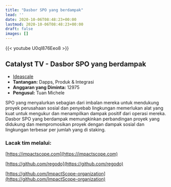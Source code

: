 ```yaml
---
title: "Dasbor SPO yang berdampak"
lead: ''
date: 2020-10-06T08:48:23+00:00
lastmod: 2020-10-06T08:48:23+00:00
draft: false
images: []
---
```


{{<  youtube U0qI876Eeo8 >}}

## Catalyst TV - Dasbor SPO yang berdampak

- [Ideascale](https://cardano.ideascale.com/c/idea/414201)
- **Tantangan:** Dapps, Produk &amp; Integrasi
- **Anggaran yang Diminta:** 12975
- **Pengusul:** Tuan Michele

SPO yang menyalurkan sebagian dari imbalan mereka untuk mendukung proyek perusahaan sosial dan penyebab lingkungan memerlukan alat yang kuat untuk mengukur dan menampilkan dampak positif dari operasi mereka. Dasbor SPO yang berdampak memungkinkan perbandingan proyek yang didukung dan mempromosikan proyek dengan dampak sosial dan lingkungan terbesar per jumlah yang di staking.

### Lacak tim melalui:

[https://impactscope.com](https://impactscope.com)

[https://github.com/regodo](https://github.com/regodo)

[https://github.com/ImpactScope-organization](https://github.com/ImpactScope-organization)
